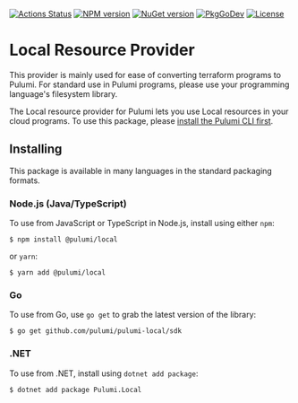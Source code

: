 [![Actions Status](https://github.com/pulumi/pulumi-local/workflows/master/badge.svg)](https://github.com/pulumi/pulumi-local/actions)
[![NPM version](https://img.shields.io/npm/v/@pulumi/local)](https://www.npmjs.com/package/@pulumi/local)
[![NuGet version](https://img.shields.io/nuget/v/Pulumi.Local)](https://www.nuget.org/packages/Pulumi.Local)
[![PkgGoDev](https://pkg.go.dev/badge/github.com/pulumi/pulumi-local/sdk/go)](https://pkg.go.dev/github.com/pulumi/pulumi-local/sdk/go)
[![License](https://img.shields.io/github/license/pulumi/pulumi-local)](https://github.com/pulumi/pulumi-local/blob/master/LICENSE)

# Local Resource Provider

This provider is mainly used for ease of converting terraform programs to Pulumi.
For standard use in Pulumi programs, please use your programming language's filesystem library.

The Local resource provider for Pulumi lets you use Local resources in your cloud programs.
To use this package, please [install the Pulumi CLI first](https://www.pulumi.com/docs/install/).

## Installing

This package is available in many languages in the standard packaging formats.

### Node.js (Java/TypeScript)

To use from JavaScript or TypeScript in Node.js, install using either `npm`:

    $ npm install @pulumi/local

or `yarn`:

    $ yarn add @pulumi/local

### Go

To use from Go, use `go get` to grab the latest version of the library:

    $ go get github.com/pulumi/pulumi-local/sdk

### .NET

To use from .NET, install using `dotnet add package`:

    $ dotnet add package Pulumi.Local

<!-- If your provider has configuration, remove this comment and the comment tags below, updating the documentation. -->
<!--

## Configuration

The following Pulumi configuration can be used:

- `local:token` - (Required) The API token to use with Local. When not set, the provider will use the `LOCAL_TOKEN` environment variable.

-->

<!-- If your provider has reference material available elsewhere, remove this comment and the comment tags below, updating the documentation. -->
<!--

## Reference

For further information, please visit [Local reference documentation](https://example.com/local).

-->
